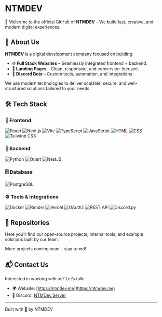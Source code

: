 # NTMDEV

🚀 Welcome to the official GitHub of **NTMDEV** – We build fast, creative, and modern digital experiences.

## 💼 About Us

**NTMDEV** is a digital development company focused on building:

- 🌐 **Full Stack Websites** – Seamlessly integrated frontend + backend.
- 📄 **Landing Pages** – Clean, responsive, and conversion-focused.
- 🤖 **Discord Bots** – Custom tools, automation, and integrations.

We use modern technologies to deliver scalable, secure, and well-structured solutions tailored to your needs.
## 🛠️ Tech Stack

### 🎨 Frontend
![React](https://img.shields.io/badge/React-%2361DAFB?style=for-the-badge&logo=react&logoColor=black)
![Next.js](https://img.shields.io/badge/Next.js-%23000000?style=for-the-badge&logo=next.js&logoColor=white)
![Vite](https://img.shields.io/badge/Vite-%23646CFF?style=for-the-badge&logo=vite&logoColor=white)
![TypeScript](https://img.shields.io/badge/TypeScript-%23007ACC?style=for-the-badge&logo=typescript&logoColor=white)
![JavaScript](https://img.shields.io/badge/JavaScript-%23F7DF1E?style=for-the-badge&logo=javascript&logoColor=black)
![HTML](https://img.shields.io/badge/HTML5-%23E34F26?style=for-the-badge&logo=html5&logoColor=white)
![CSS](https://img.shields.io/badge/CSS3-%231572B6?style=for-the-badge&logo=css3&logoColor=white)
![Tailwind CSS](https://img.shields.io/badge/TailwindCSS-%2306B6D4?style=for-the-badge&logo=tailwind-css&logoColor=white)

### 🧠 Backend
![Python](https://img.shields.io/badge/Python-%233776AB?style=for-the-badge&logo=python&logoColor=white)
![Quart](https://img.shields.io/badge/Quart-%230099DB?style=for-the-badge&logo=fastapi&logoColor=white)
![NestJS](https://img.shields.io/badge/NestJS-%23E0234E?style=for-the-badge&logo=nestjs&logoColor=white)

### 🗄️ Database
![PostgreSQL](https://img.shields.io/badge/PostgreSQL-%23316192?style=for-the-badge&logo=postgresql&logoColor=white)

### ⚙️ Tools & Integrations
![Docker](https://img.shields.io/badge/Docker-%230db7ed?style=for-the-badge&logo=docker&logoColor=white)
![Render](https://img.shields.io/badge/Render-%23000000?style=for-the-badge&logo=render&logoColor=white)
![Vercel](https://img.shields.io/badge/Vercel-%23000000?style=for-the-badge&logo=vercel&logoColor=white)
![OAuth2](https://img.shields.io/badge/OAuth2-%230078D4?style=for-the-badge&logo=oauth&logoColor=white)
![REST API](https://img.shields.io/badge/REST%20API-%23000000?style=for-the-badge&logo=api&logoColor=white)
![Discord.py](https://img.shields.io/badge/Discord.py-%237289DA?style=for-the-badge&logo=discord&logoColor=white)

## 📂 Repositories

Here you'll find our open-source projects, internal tools, and example solutions built by our team.

More projects coming soon – stay tuned!

## 📬 Contact Us

Interested in working with us? Let’s talk:

- 🌍 Website: [https://ntmdev.me](https://ntmdev.me)
- 💬 Discord: [NTMDev Server](https://discord.gg/aKpwVrXgyx)

---

Built with 💙 by NTMDEV 
